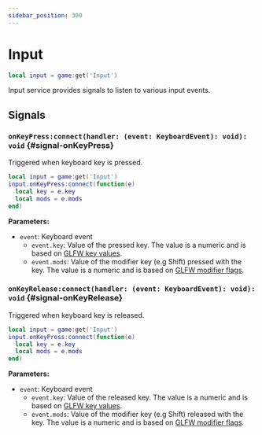 ```yaml
---
sidebar_position: 300
---
```


# Input

```lua
local input = game:get('Input')
```

Input service provides signals to listen to various input events.

## Signals

### `onKeyPress:connect(handler: (event: KeyboardEvent): void): void` {#signal-onKeyPress}

Triggered when keyboard key is pressed.

```lua
local input = game:get('Input')
input.onKeyPress:connect(function(e)
  local key = e.key
  local mods = e.mods
end)
```

**Parameters:**

- `event`: Keyboard event
  - `event.key`: Value of the pressed key. The value is a numeric and is based on [GLFW key values](https://www.glfw.org/docs/latest/group__keys.html).
  - `event.mods`: Value of the modifier key (e.g Shift) pressed with the key. The value is a numeric and is based on [GLFW modifier flags](https://www.glfw.org/docs/latest/group__mods.html).

### `onKeyRelease:connect(handler: (event: KeyboardEvent): void): void` {#signal-onKeyRelease}

Triggered when keyboard key is released.

```lua
local input = game:get('Input')
input.onKeyPress:connect(function(e)
  local key = e.key
  local mods = e.mods
end)
```

**Parameters:**

- `event`: Keyboard event
  - `event.key`: Value of the released key. The value is a numeric and is based on [GLFW key values](https://www.glfw.org/docs/latest/group__keys.html).
  - `event.mods`: Value of the modifier key (e.g Shift) released with the key. The value is a numeric and is based on [GLFW modifier flags](https://www.glfw.org/docs/latest/group__mods.html).
